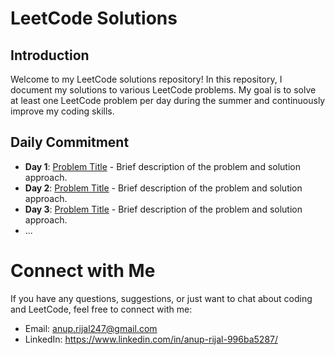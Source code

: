 # LeetCode Solutions

## Introduction

Welcome to my LeetCode solutions repository! In this repository, I document my solutions to various LeetCode problems. My goal is to solve at least one LeetCode problem per day during the summer and continuously improve my coding skills.

## Daily Commitment

- **Day 1**: [Problem Title](link_to_problem) - Brief description of the problem and solution approach.
- **Day 2**: [Problem Title](link_to_problem) - Brief description of the problem and solution approach.
- **Day 3**: [Problem Title](link_to_problem) - Brief description of the problem and solution approach.
- ...

# Connect with Me

If you have any questions, suggestions, or just want to chat about coding and LeetCode, feel free to connect with me:

- Email: anup.rijal247@gmail.com
- LinkedIn: https://www.linkedin.com/in/anup-rijal-996ba5287/
